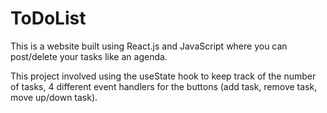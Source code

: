 # ToDoList
This is a website built using React.js and JavaScript where you can post/delete your tasks like an agenda.

This project involved using the useState hook to keep track of the number of tasks, 4 different event handlers for the buttons (add task, remove task, move up/down task).
